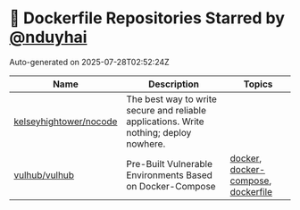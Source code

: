 # 🌟 Dockerfile Repositories Starred by [@nduyhai](https://github.com/nduyhai)

Auto-generated on 2025-07-28T02:52:24Z

| Name | Description | Topics |
|------|-------------|-------|
| [kelseyhightower/nocode](https://github.com/kelseyhightower/nocode) | The best way to write secure and reliable applications. Write nothing; deploy nowhere. |  |
| [vulhub/vulhub](https://github.com/vulhub/vulhub) | Pre-Built Vulnerable Environments Based on Docker-Compose | [docker](https://github.com/topics/docker), [docker-compose](https://github.com/topics/docker-compose), [dockerfile](https://github.com/topics/dockerfile) |
